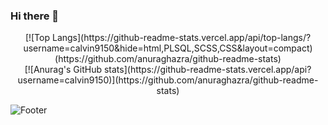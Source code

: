 ### Hi there 👋

<!--
**calvin9150/calvin9150** is a ✨ _special_ ✨ repository because its `README.md` (this file) appears on your GitHub profile.

Here are some ideas to get you started:

- 🔭 I’m currently working on ...
- 🌱 I’m currently learning ...
- 👯 I’m looking to collaborate on ...
- 🤔 I’m looking for help with ...
- 💬 Ask me about ...
- 📫 How to reach me: ...
- 😄 Pronouns: ...
- ⚡ Fun fact: ...
-->

<div align="center">
  <div>
  [![Top Langs](https://github-readme-stats.vercel.app/api/top-langs/?username=calvin9150&hide=html,PLSQL,SCSS,CSS&layout=compact)(https://github.com/anuraghazra/github-readme-stats)
  </div>
  <div>
  [![Anurag's GitHub stats](https://github-readme-stats.vercel.app/api?username=calvin9150)](https://github.com/anuraghazra/github-readme-stats)
  </div>
</div>

  
![Footer](https://capsule-render.vercel.app/api?type=waving&color=auto&height=200&section=footer)
